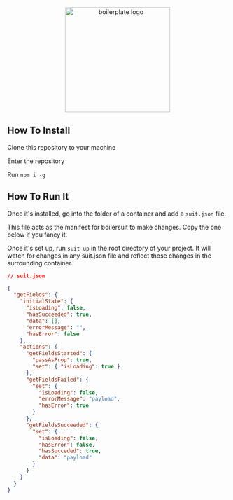 <div style="text-align: center"><img src="https://raw.githubusercontent.com/mattpocock/boilersuit/master/logo.png" height="240px" alt="boilerplate logo"/></div>

## How To Install

Clone this repository to your machine

Enter the repository

Run `npm i -g`

## How To Run It

Once it's installed, go into the folder of a container and add a `suit.json` file.

This file acts as the manifest for boilersuit to make changes. Copy the one below if you fancy it.

Once it's set up, run `suit up` in the root directory of your project. It will watch for changes in any suit.json file and reflect those changes in the surrounding container.

```json
// suit.json

{
  "getFields": {
    "initialState": {
      "isLoading": false,
      "hasSucceeded": true,
      "data": [],
      "errorMessage": "",
      "hasError": false
    },
    "actions": {
      "getFieldsStarted": {
        "passAsProp": true,
        "set": { "isLoading": true }
      },
      "getFieldsFailed": {
        "set": {
          "isLoading": false,
          "errorMessage": "payload",
          "hasError": true
        }
      },
      "getFieldsSucceeded": {
        "set": {
          "isLoading": false,
          "hasError": false,
          "hasSucceded": true,
          "data": "payload"
        }
      }
    }
  }
}
```
